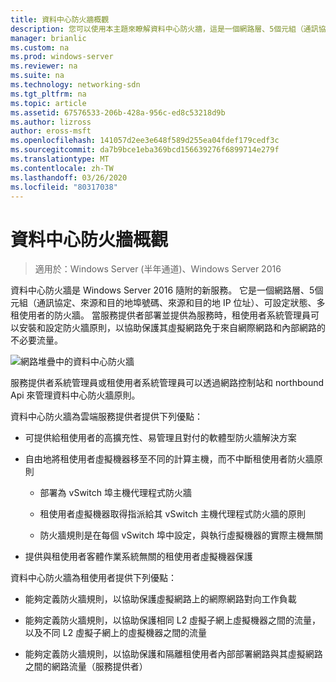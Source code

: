 ```yaml
---
title: 資料中心防火牆概觀
description: 您可以使用本主題來瞭解資料中心防火牆，這是一個網路層、5個元組（通訊協定、來源和目的地埠號碼、來源和目的地 IP 位址）、可設定狀態、Windows Server 2016 中的多租使用者防火牆。
manager: brianlic
ms.custom: na
ms.prod: windows-server
ms.reviewer: na
ms.suite: na
ms.technology: networking-sdn
ms.tgt_pltfrm: na
ms.topic: article
ms.assetid: 67576533-206b-428a-956c-ed8c53218d9b
ms.author: lizross
author: eross-msft
ms.openlocfilehash: 141057d2ee3e648f589d255ea04fdef179cedf3c
ms.sourcegitcommit: da7b9bce1eba369bcd156639276f6899714e279f
ms.translationtype: MT
ms.contentlocale: zh-TW
ms.lasthandoff: 03/26/2020
ms.locfileid: "80317038"
---
```

# <a name="datacenter-firewall-overview"></a>資料中心防火牆概觀

>適用於：Windows Server (半年通道)、Windows Server 2016

資料中心防火牆是 Windows Server 2016 隨附的新服務。 它是一個網路層、5個元組（通訊協定、來源和目的地埠號碼、來源和目的地 IP 位址）、可設定狀態、多租使用者的防火牆。 當服務提供者部署並提供為服務時，租使用者系統管理員可以安裝和設定防火牆原則，以協助保護其虛擬網路免于來自網際網路和內部網路的不必要流量。  
  
![網路堆疊中的資料中心防火牆](../../../media/Datacenter-Firewall-Overview/MultitenantFirewallOverview2.png)  
  
服務提供者系統管理員或租使用者系統管理員可以透過網路控制站和 northbound Api 來管理資料中心防火牆原則。  
  
資料中心防火牆為雲端服務提供者提供下列優點：  
  
-   可提供給租使用者的高擴充性、易管理且對付的軟體型防火牆解決方案  
  
-   自由地將租使用者虛擬機器移至不同的計算主機，而不中斷租使用者防火牆原則  
  
    -   部署為 vSwitch 埠主機代理程式防火牆  
  
    -   租使用者虛擬機器取得指派給其 vSwitch 主機代理程式防火牆的原則  
  
    -   防火牆規則是在每個 vSwitch 埠中設定，與執行虛擬機器的實際主機無關  
  
-   提供與租使用者客體作業系統無關的租使用者虛擬機器保護  
  
資料中心防火牆為租使用者提供下列優點：  
  
-   能夠定義防火牆規則，以協助保護虛擬網路上的網際網路對向工作負載  
  
-   能夠定義防火牆規則，以協助保護相同 L2 虛擬子網上虛擬機器之間的流量，以及不同 L2 虛擬子網上的虛擬機器之間的流量  
  
-   能夠定義防火牆規則，以協助保護和隔離租使用者內部部署網路與其虛擬網路之間的網路流量（服務提供者）  
  


